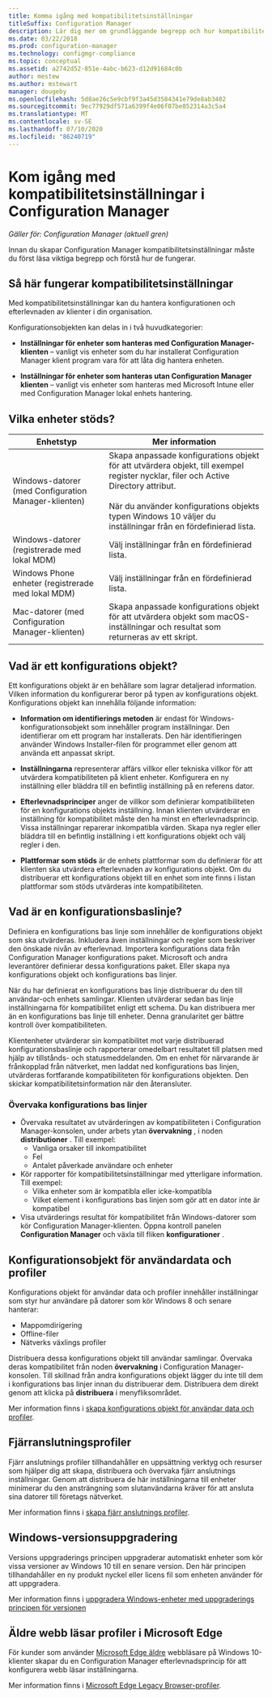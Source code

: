 ```yaml
---
title: Komma igång med kompatibilitetsinställningar
titleSuffix: Configuration Manager
description: Lär dig mer om grundläggande begrepp och hur kompatibilitetsinställningar fungerar
ms.date: 03/22/2018
ms.prod: configuration-manager
ms.technology: configmgr-compliance
ms.topic: conceptual
ms.assetid: a2742d52-851e-4abc-b623-d12d91684c0b
author: mestew
ms.author: mstewart
manager: dougeby
ms.openlocfilehash: 5d8ae26c5e9cbf9f3a45d3584341e79de8ab3402
ms.sourcegitcommit: 9ec77929df571a6399f4e06f07be852314a3c5a4
ms.translationtype: MT
ms.contentlocale: sv-SE
ms.lasthandoff: 07/10/2020
ms.locfileid: "86240719"
---
```

# <a name="get-started-with-compliance-settings-in-configuration-manager"></a>Kom igång med kompatibilitetsinställningar i Configuration Manager

*Gäller för: Configuration Manager (aktuell gren)*

Innan du skapar Configuration Manager kompatibilitetsinställningar måste du först läsa viktiga begrepp och förstå hur de fungerar.  



## <a name="how-compliance-settings-work"></a>Så här fungerar kompatibilitetsinställningar  
Med kompatibilitetsinställningar kan du hantera konfigurationen och efterlevnaden av klienter i din organisation.  

Konfigurationsobjekten kan delas in i två huvudkategorier:  

- **Inställningar för enheter som hanteras med Configuration Manager-klienten** – vanligt vis enheter som du har installerat Configuration Manager klient program vara för att låta dig hantera enheten.  

- **Inställningar för enheter som hanteras utan Configuration Manager klienten** – vanligt vis enheter som hanteras med Microsoft Intune eller med Configuration Manager lokal enhets hantering.  



## <a name="what-devices-are-supported"></a>Vilka enheter stöds?  

| Enhetstyp | Mer information |  
|------------|----------------------|  
| Windows-datorer (med Configuration Manager-klienten) | Skapa anpassade konfigurations objekt för att utvärdera objekt, till exempel register nycklar, filer och Active Directory attribut.<br /><br /> När du använder konfigurations objekts typen Windows 10 väljer du inställningar från en fördefinierad lista. |  
| Windows-datorer (registrerade med lokal MDM) | Välj inställningar från en fördefinierad lista. |  
| Windows Phone enheter (registrerade med lokal MDM) | Välj inställningar från en fördefinierad lista. |  
| Mac-datorer (med Configuration Manager-klienten) | Skapa anpassade konfigurations objekt för att utvärdera objekt som macOS-inställningar och resultat som returneras av ett skript. |  



## <a name="what-is-a-configuration-item"></a>Vad är ett konfigurations objekt?  
Ett konfigurations objekt är en behållare som lagrar detaljerad information. Vilken information du konfigurerar beror på typen av konfigurations objekt. Konfigurations objekt kan innehålla följande information:

- **Information om identifierings metoden** är endast för Windows-konfigurationsobjekt som innehåller program inställningar. Den identifierar om ett program har installerats. Den här identifieringen använder Windows Installer-filen för programmet eller genom att använda ett anpassat skript.  

- **Inställningarna** representerar affärs villkor eller tekniska villkor för att utvärdera kompatibiliteten på klient enheter. Konfigurera en ny inställning eller bläddra till en befintlig inställning på en referens dator.  

- **Efterlevnadsprinciper** anger de villkor som definierar kompatibiliteten för en konfigurations objekts inställning. Innan klienten utvärderar en inställning för kompatibilitet måste den ha minst en efterlevnadsprincip. Vissa inställningar reparerar inkompatibla värden. Skapa nya regler eller bläddra till en befintlig inställning i ett konfigurations objekt och välj regler i den.  

- **Plattformar som stöds** är de enhets plattformar som du definierar för att klienten ska utvärdera efterlevnaden av konfigurations objekt. Om du distribuerar ett konfigurations objekt till en enhet som inte finns i listan plattformar som stöds utvärderas inte kompatibiliteten.  



## <a name="what-is-a-configuration-baseline"></a>Vad är en konfigurationsbaslinje?  
Definiera en konfigurations bas linje som innehåller de konfigurations objekt som ska utvärderas. Inkludera även inställningar och regler som beskriver den önskade nivån av efterlevnad. Importera konfigurations data från Configuration Manager konfigurations paket. Microsoft och andra leverantörer definierar dessa konfigurations paket. Eller skapa nya konfigurations objekt och konfigurations bas linjer.  

När du har definierat en konfigurations bas linje distribuerar du den till användar-och enhets samlingar. Klienten utvärderar sedan bas linje inställningarna för kompatibilitet enligt ett schema. Du kan distribuera mer än en konfigurations bas linje till enheter. Denna granularitet ger bättre kontroll över kompatibiliteten. 

Klientenheter utvärderar sin kompatibilitet mot varje distribuerad konfigurationsbaslinje och rapporterar omedelbart resultatet till platsen med hjälp av tillstånds- och statusmeddelanden. Om en enhet för närvarande är frånkopplad från nätverket, men laddat ned konfigurations bas linjen, utvärderas fortfarande kompatibiliteten för konfigurations objekten. Den skickar kompatibilitetsinformation när den återansluter.  

### <a name="monitoring-configuration-baselines"></a>Övervaka konfigurations bas linjer
- Övervaka resultatet av utvärderingen av kompatibiliteten i Configuration Manager-konsolen, under arbets ytan **övervakning** , i noden **distributioner** . Till exempel:
  - Vanliga orsaker till inkompatibilitet
  - Fel
  - Antalet påverkade användare och enheter
- Kör rapporter för kompatibilitetsinställningar med ytterligare information. Till exempel:
  - Vilka enheter som är kompatibla eller icke-kompatibla
  - Vilket element i konfigurations bas linjen som gör att en dator inte är kompatibel
- Visa utvärderings resultat för kompatibilitet från Windows-datorer som kör Configuration Manager-klienten. Öppna kontroll panelen **Configuration Manager** och växla till fliken **konfigurationer** .  



## <a name="user-data-and-profiles-configuration-items"></a>Konfigurationsobjekt för användardata och profiler  
Konfigurations objekt för användar data och profiler innehåller inställningar som styr hur användare på datorer som kör Windows 8 och senare hanterar:  
- Mappomdirigering
- Offline-filer
- Nätverks växlings profiler  

Distribuera dessa konfigurations objekt till användar samlingar. Övervaka deras kompatibilitet från noden **övervakning** i Configuration Manager-konsolen. Till skillnad från andra konfigurations objekt lägger du inte till dem i konfigurations bas linjer innan du distribuerar dem. Distribuera dem direkt genom att klicka på **distribuera** i menyfliksområdet.  

Mer information finns i [skapa konfigurations objekt för användar data och profiler](../deploy-use/create-user-data-and-profiles-configuration-items.md).  



## <a name="remote-connection-profiles"></a>Fjärranslutningsprofiler  
Fjärr anslutnings profiler tillhandahåller en uppsättning verktyg och resurser som hjälper dig att skapa, distribuera och övervaka fjärr anslutnings inställningar. Genom att distribuera de här inställningarna till enheter minimerar du den ansträngning som slutanvändarna kräver för att ansluta sina datorer till företags nätverket.  

Mer information finns i [skapa fjärr anslutnings profiler](../deploy-use/create-remote-connection-profiles.md).  



## <a name="windows-edition-upgrade"></a>Windows-versionsuppgradering
Versions uppgraderings principen uppgraderar automatiskt enheter som kör vissa versioner av Windows 10 till en senare version. Den här principen tillhandahåller en ny produkt nyckel eller licens fil som enheten använder för att uppgradera.

Mer information finns i [uppgradera Windows-enheter med uppgraderings principen för versionen](../deploy-use/upgrade-windows-version.md)

## <a name="microsoft-edge-legacy-browser-profiles"></a>Äldre webb läsar profiler i Microsoft Edge
<!-- 1357310 -->
För kunder som använder [Microsoft Edge äldre](https://docs.microsoft.com/microsoft-edge/deploy/) webbläsare på Windows 10-klienter skapar du en Configuration Manager efterlevnadsprincip för att konfigurera webb läsar inställningarna.

Mer information finns i [Microsoft Edge Legacy Browser-profiler](../deploy-use/browser-profiles.md).
